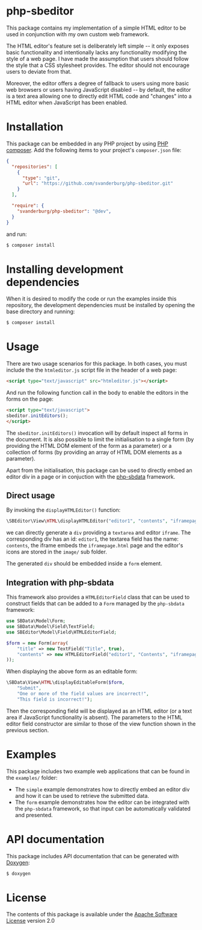php-sbeditor
============
This package contains my implementation of a simple HTML editor to be used in
conjunction with my own custom web framework.

The HTML editor's feature set is deliberately left simple -- it only exposes
basic functionality and intentionally lacks any functionality modifying the
style of a web page. I have made the assumption that users should follow the
style that a CSS stylesheet provides. The editor should not encourage users to
deviate from that.

Moreover, the editor offers a degree of fallback to users using more basic web
browsers or users having JavaScript disabled -- by default, the editor is a text
area allowing one to directly edit HTML code and "changes" into a HTML editor
when JavaScript has been enabled.

Installation
============
This package can be embedded in any PHP project by using
[PHP composer](https://getcomposer.org). Add the following items to your
project's `composer.json` file:

```json
{
  "repositories": [
    {
      "type": "git",
      "url": "https://github.com/svanderburg/php-sbeditor.git"
    }
  ],

  "require": {
    "svanderburg/php-sbeditor": "@dev",
  }
}
```

and run:

```bash
$ composer install
```

Installing development dependencies
===================================
When it is desired to modify the code or run the examples inside this
repository, the development dependencies must be installed by opening
the base directory and running:

```bash
$ composer install
```

Usage
=====
There are two usage scenarios for this package. In both cases, you must include
the the `htmleditor.js` script file in the header of a web page:

```html
<script type="text/javascript" src="htmleditor.js"></script>
```

And run the following function call in the body to enable the editors in the
forms on the page:

```html
<script type="text/javascript">
sbeditor.initEditors();
</script>
```

The `sbeditor.initEditors()` invocation will by default inspect all forms in the
document. It is also possible to limit the initialisation to a single form
(by providing the HTML DOM element of the form as a parameter) or a collection of
forms (by providing an array of HTML DOM elements as a parameter).

Apart from the initialisation, this package can be used to directly embed an
editor div in a page or in conjuction with the
[php-sbdata](https://github.com/svanderburg/php-sbdata) framework.

Direct usage
------------
By invoking the `displayHTMLEditor()` function:

```php
\SBEditor\View\HTML\displayHTMLEditor("editor1", "contents", "iframepage.html", "image");
```

we can directly generate a `div` providing a `textarea` and editor `iframe`.
The corresponding div has an id: `editor1`, the textarea field has the name:
`contents`, the iframe embeds the `iframepage.html` page and the editor's icons
are stored in the `image/` sub folder.

The generated `div` should be embedded inside a `form` element.

Integration with php-sbdata
---------------------------
This framework also provides a `HTMLEditorField` class that can be used to
construct fields that can be added to a `Form` managed by the `php-sbdata`
framework:

```php
use SBData\Model\Form;
use SBData\Model\Field\TextField;
use SBEditor\Model\Field\HTMLEditorField;

$form = new Form(array(
    "title" => new TextField("Title", true),
    "contents" => new HTMLEditorField("editor1", "Contents", "iframepage.html", "image", true)
));
```

When displaying the above form as an editable form:

```php
\SBData\View\HTML\displayEditableForm($form,
    "Submit",
    "One or more of the field values are incorrect!",
    "This field is incorrect!");
```

Then the corresponding field will be displayed as an HTML editor (or a text area
if JavaScript functionality is absent). The parameters to the HTML editor field
constructor are similar to those of the view function shown in the previous
section.

Examples
========
This package includes two example web applications that can be found in the
`examples/` folder:

* The `simple` example demonstrates how to directly embed an editor div and how
  it can be used to retrieve the submitted data.
* The `form` example demonstrates how the editor can be integrated with the
  `php-sbdata` framework, so that input can be automatically validated and
  presented.

API documentation
=================
This package includes API documentation that can be generated with
[Doxygen](https://www.doxygen.nl):

```bash
$ doxygen
```

License
=======
The contents of this package is available under the
[Apache Software License](http://www.apache.org/licenses/LICENSE-2.0.html)
version 2.0
